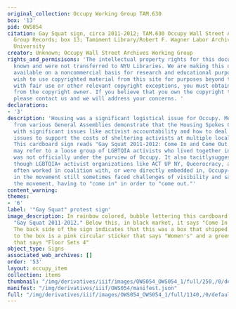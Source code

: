 ```yaml
---
original_collection: Occupy Working Group TAM.630
box: '13'
pid: OWS054
citation: Gay Squat sign, circa 2011-2012; TAM.630 Occupy Wall Street Archives Working
  Group Records; box 13; Tamiment Library/Robert F. Wagner Labor Archives, New York
  University
creator: Unknown; Occupy Wall Street Archives Working Group
rights_and_permisisons: 'The intellectual property rights for this document are not
  known and were not transferred to NYU Libraries. We are making this document publicly
  available on a noncommercial basis for research and educational purposes. If you
  wish to use copyrighted material from this site for purposes beyond those in accordance
  with fair use or other relevant copyright exceptions, you must obtain permission
  from the copyright owner. If you believe that you own the copyright to this document,
  please contact us and we will address your concerns. '
declarations:
- '3'
description: 'Housing was a significant logistical issue for Occupy. Meeting minutes
  from various General Assemblies demonstrate that the Housing Spokes Council contended
  with significant issues like activist accountability and how to deal with budget
  issues to support the costs of sheltering activists at multiple local organizations.
  This cardboard sign reads "Gay Squat 2011-2012: Come In and Come Out." Gay Squat
  may refer to a loose group of LGBTQIA activists who lived together in housing that
  was not officially under the purview of Occupy. It also tacitlysuggests that—even
  though LGBTQIA+ activist organizations like ACT UP NY, Queerocracy, and Queer Rising
  often worked in coalition with, or were directly embedded in, Occupy—LGBTQIA activists
  in the movement still sometimes faced challenges of visibility and safety within
  the movement, having to "come in" in order to "come out."'
content_warning:
themes:
- '6'
label: '"Gay Squat" protest sign'
image_description: In rainbow colored, bubble lettering this cardboard sign reads
  "Gay Squat 2011-2012." Below this, in black market, it says "Come In and Come Out."
  The back side of the sign indicates that this was a box that shipped clothing. Stuck
  to the box is a pink circular sticker that says "Women's" and a green circular sticker
  that says "Floor Sets 4"
object_type: Signs
associated_web_archives: []
order: '53'
layout: occupy_item
collection: items
thumbnail: "/img/derivatives/iiif/images/OWS054_OWS054_1/full/250,/0/default.jpg"
manifest: "/img/derivatives/iiif/OWS054/manifest.json"
full: "/img/derivatives/iiif/images/OWS054_OWS054_1/full/1140,/0/default.jpg"
---
```

